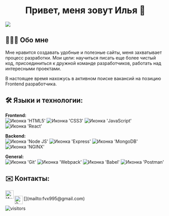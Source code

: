<h1 align="center">Привет, меня зовут Илья 👋</h1>

<img src="https://github-readme-stats.vercel.app/api/top-langs/?username=cybersqace&layout=compact">

<h2>👨🏻‍💻 Обо мне</h2>
<p>Мне нравится создавать удобные и полезные сайты, меня захватывает процесс разработки.
Мои цели: научиться писать еще более чистый код, присоединиться к  дружной команде разработчиков, работать над интересными проектами.
<br>
  
В настоящее время нахожусь в активном поиске вакансий на позицию Frontend разработчика.</p>

<h2>🛠️ Языки и технологии:</h2>
<b>Frontend:</b>
<br>
<div display="flex">
<img src="https://img.shields.io/badge/HTML5-E34F26?style=for-the-badge&logo=html5&logoColor=white" alt="Иконка 'HTML5'">
<img src="https://img.shields.io/badge/CSS3-1572B6?style=for-the-badge&logo=css3&logoColor=white" alt="Иконка 'СSS3'">
<img src="https://img.shields.io/badge/JavaScript-323330?style=for-the-badge&logo=javascript&logoColor=F7DF1E" alt="Иконка 'JavaScript'">
<img src="https://img.shields.io/badge/React-20232A?style=for-the-badge&logo=react&logoColor=61DAFB" alt="Иконка 'React'">
</div>

<b>Backend:</b>
<br>
<img src="https://img.shields.io/badge/Node.js-339933?style=for-the-badge&logo=nodedotjs&logoColor=white" alt="Иконка 'Node JS'">
<img src="https://img.shields.io/badge/Express.js-000000?style=for-the-badge&logo=express&logoColor=white" alt="Иконка 'Express'">
<img src="https://img.shields.io/badge/MongoDB-4EA94B?style=for-the-badge&logo=mongodb&logoColor=white" alt="Иконка 'MongoDB'">
<img src="https://img.shields.io/badge/Nginx-009639?style=for-the-badge&logo=nginx&logoColor=white" alt="Иконка 'NGINX'">

<b>General:</b>
<br>
<img src="https://img.shields.io/badge/GIT-E44C30?style=for-the-badge&logo=git&logoColor=white" alt="Иконка 'Git'">
<img src="https://img.shields.io/badge/Webpack-8DD6F9?style=for-the-badge&logo=Webpack&logoColor=white" alt="Иконка 'Webpack'">
<img src="https://img.shields.io/badge/Babel-F9DC3E?style=for-the-badge&logo=babel&logoColor=white" alt="Иконка 'Babel'">
<img src="https://img.shields.io/badge/Postman-FF6C37?style=for-the-badge&logo=Postman&logoColor=white" alt="Иконка 'Postman'">


<h2>✉️ Контакты:</h2>
<a href="#"><img src="https://cdn-icons-png.flaticon.com/512/2111/2111646.png" align="left" width="26" alt="Иконка Telegram"></a>
<br>
[<img src="https://cdn-icons-png.flaticon.com/512/5968/5968534.png" align="left" width="26" alt="Gmail">](mailto:fvx995@gmail.com)

<p>
  
  ![visitors](https://komarev.com/ghpvc/?username=cybersqace&label=visitors&color=blue)
  
</p>

